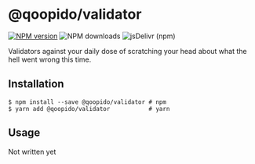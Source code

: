 # @qoopido/validator

[![NPM version](https://img.shields.io/npm/v/@qoopido/validator.svg?label=version&style=flat-square)](https://www.npmjs.com/package/@qoopido/validator)
![NPM downloads](https://img.shields.io/npm/dm/@qoopido/validator.svg?label=npm&style=flat-square)
![jsDelivr (npm)](https://img.shields.io/jsdelivr/npm/hm/@qoopido/validator?label=jsdelivr&style=flat-square)

Validators against your daily dose of scratching your head about what the hell went wrong this time.

## Installation

```
$ npm install --save @qoopido/validator # npm
$ yarn add @qoopido/validator           # yarn
```


## Usage
Not written yet
